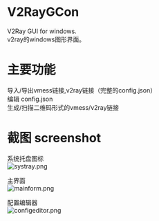 # V2RayGCon  
V2Ray GUI for windows.  
v2ray的windows图形界面。  
  
# 主要功能
导入/导出vmess链接,v2ray链接（完整的config.json）  
编辑 config.json  
生成/扫描二维码形式的vmess/v2ray链接  
  
# 截图 screenshot  
系统托盘图标  
![systray.png](https://raw.githubusercontent.com/null7c80b5a93/V2RayGCon/master/screenshot/systray.png)  
  
主界面  
![mainform.png](https://raw.githubusercontent.com/null7c80b5a93/V2RayGCon/master/screenshot/mainform.png)  
  
配置编辑器  
![configeditor.png](https://raw.githubusercontent.com/null7c80b5a93/V2RayGCon/master/screenshot/configeditor.png)  
  
